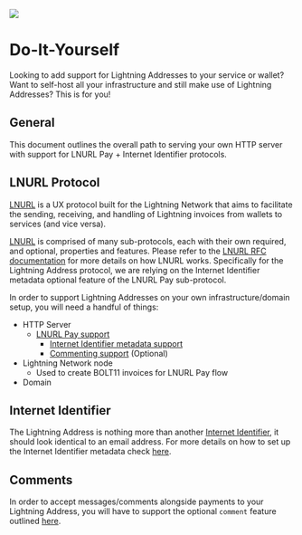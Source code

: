 
![](https://i.imgur.com/uwHlWPC.png)

# Do-It-Yourself

Looking to add support for Lightning Addresses to your service or wallet? Want to self-host all your infrastructure and still make use of Lightning Addresses? This is for you!

## General

This document outlines the overall path to serving your own HTTP server with support for LNURL Pay + Internet Identifier protocols.

## LNURL Protocol

[LNURL](https://github.com/fiatjaf/lnurl-rfc) is a UX protocol built for the Lightning Network that aims to facilitate the sending, receiving, and handling of Lightning invoices from wallets to services (and vice versa).

[LNURL](https://github.com/fiatjaf/lnurl-rfc) is comprised of many sub-protocols, each with their own required, and optional, properties and features. Please refer to the [LNURL RFC documentation](https://github.com/fiatjaf/lnurl-rfc) for more details on how LNURL works. Specifically for the Lightning Address protocol, we are relying on the Internet Identifier metadata optional feature of the LNURL Pay sub-protocol.

In order to support Lightning Addresses on your own infrastructure/domain setup, you will need a handful of things:

* HTTP Server
  * [LNURL Pay support](https://github.com/fiatjaf/lnurl-rfc/blob/master/lnurl-pay.md)
    * [Internet Identifier metadata support](https://github.com/fiatjaf/lnurl-rfc/blob/luds/16.md)
    * [Commenting support](https://github.com/fiatjaf/lnurl-rfc/blob/luds/12.md) (Optional)
* Lightning Network node
  * Used to create BOLT11 invoices for LNURL Pay flow
* Domain

## Internet Identifier

The Lightning Address is nothing more than another [Internet Identifier](https://datatracker.ietf.org/doc/html/rfc5322#section-3.4.1), it should look identical to an email address. For more details on how to set up the Internet Identifier metadata check [here](https://github.com/fiatjaf/lnurl-rfc/blob/luds/16.md).

## Comments

In order to accept messages/comments alongside payments to your Lightning Address, you will have to support the optional `comment` feature outlined [here](https://github.com/fiatjaf/lnurl-rfc/blob/luds/12.md).

